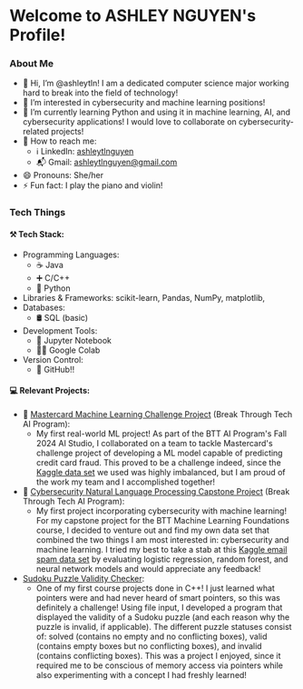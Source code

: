 # Welcome to ASHLEY NGUYEN's Profile!

### About Me
- 👋 Hi, I’m @ashleytln! I am a dedicated computer science major working hard to break into the field of technology!
- 👀 I’m interested in cybersecurity and machine learning positions!
- 🎯 I’m currently learning Python and using it in machine learning, AI, and cybersecurity applications! I would love to collaborate on cybersecurity-related projects!
- 💞️ How to reach me:
  - ℹ️ LinkedIn: [ashleytlnguyen](https://www.linkedin.com/in/ashleytlnguyen)
  - 📬 Gmail: [ashleytlnguyen@gmail.com](ashleytlnguyen@gmail.com)
- 😄 Pronouns: She/her
- ⚡ Fun fact: I play the piano and violin!

### Tech Things
#### ⚒️ Tech Stack:
- Programming Languages:
  - ☕ Java
  - ➕ C/C++
  - 🐍 Python
- Libraries & Frameworks: scikit-learn, Pandas, NumPy, matplotlib,
- Databases:
  - 🛢️ SQL (basic)
- Development Tools:
  - 📓 Jupyter Notebook
  - 🤝🏻 Google Colab
- Version Control:
  - 🌱 GitHub!!

#### 💻 Relevant Projects:
  - 💸 [Mastercard Machine Learning Challenge Project](https://github.com/Anas10202/mastercard_fraud_detection) (Break Through Tech AI Program):
    - My first real-world ML project! As part of the BTT AI Program's Fall 2024 AI Studio, I collaborated on a team to tackle Mastercard's challenge project of developing a ML model capable of predicting credit card fraud. This proved to be a challenge indeed, since the [Kaggle data set](https://www.kaggle.com/datasets/kartik2112/fraud-detection) we used was highly imbalanced, but I am proud of the work my team and I accomplished together!
  - 📧 [Cybersecurity Natural Language Processing Capstone Project](https://github.com/ashleytln/BTT-AI-ML-Foundations/tree/main/Final-Project-NLP-Email-Spam) (Break Through Tech AI Program):
    - My first project incorporating cybersecurity with machine learning! For my capstone project for the BTT Machine Learning Foundations course, I decided to venture out and find my own data set that combined the two things I am most interested in: cybersecurity and machine learning. I tried my best to take a stab at this [Kaggle email spam data set](https://www.kaggle.com/datasets/nitishabharathi/email-spam-dataset) by evaluating logistic regression, random forest, and neural network models and would appreciate any feedback!
  - [Sudoku Puzzle Validity Checker](https://github.com/ashleytln/computer-science-i-projects/blob/main/Project2/SudokuPuzzleValidityChecker_SmartPtr.cpp):
    - One of my first course projects done in C++! I just learned what pointers were and had never heard of smart pointers, so this was definitely a challenge! Using file input, I developed a program that displayed the validity of a Sudoku puzzle (and each reason why the puzzle is invalid, if applicable). The different puzzle statuses consist of: solved (contains no empty and no conflicting boxes), valid (contains empty boxes but no conflicting boxes), and invalid (contains conflicting boxes). This was a project I enjoyed, since it required me to be conscious of memory access via pointers while also experimenting with a concept I had freshly learned!
<!---
ashleytln/ashleytln is a ✨ special ✨ repository because its `README.md` (this file) appears on your GitHub profile.
You can click the Preview link to take a look at your changes.
--->
